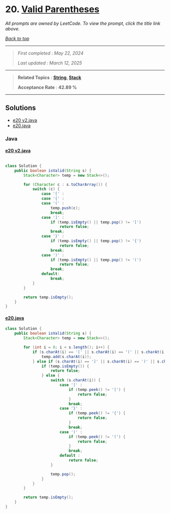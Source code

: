 # 20. [Valid Parentheses](<https://leetcode.com/problems/valid-parentheses>)

*All prompts are owned by LeetCode. To view the prompt, click the title link above.*

*[Back to top](<../README.md>)*

------

> *First completed : May 22, 2024*
>
> *Last updated : March 12, 2025*

------

> **Related Topics** : **[String](<by_topic/String.md>), [Stack](<by_topic/Stack.md>)**
>
> **Acceptance Rate** : **42.89 %**

------

## Solutions

- [e20 v2.java](<../my-submissions/e20 v2.java>)
- [e20.java](<../my-submissions/e20.java>)
### Java
#### [e20 v2.java](<../my-submissions/e20 v2.java>)
```Java

class Solution {
    public boolean isValid(String s) {
        Stack<Character> temp = new Stack<>();

        for (Character c : s.toCharArray()) {
            switch (c) {
                case '[' :
                case '{' :
                case '(' :
                    temp.push(c);
                    break;
                case ']' :
                    if (temp.isEmpty() || temp.pop() != '[')
                        return false;
                    break;
                case '}' :
                    if (temp.isEmpty() || temp.pop() != '{')
                        return false;
                    break;
                case ')' :
                    if (temp.isEmpty() || temp.pop() != '(')
                        return false;
                    break;
                default:
                    break;
            }
        }

        return temp.isEmpty();
    }
}
```

#### [e20.java](<../my-submissions/e20.java>)
```Java
class Solution {
    public boolean isValid(String s) {
        Stack<Character> temp = new Stack<>();

        for (int i = 0; i < s.length(); i++) {
            if (s.charAt(i) == '[' || s.charAt(i) == '(' || s.charAt(i) == '{') {
                temp.add(s.charAt(i));
            } else if (s.charAt(i) == ']' || s.charAt(i) == ')' || s.charAt(i) == '}') {
                if (temp.isEmpty()) {
                    return false;
                } else {
                    switch (s.charAt(i)) {
                        case ']' :
                            if (temp.peek() != '[') {
                                return false;
                            }
                            break;
                        case '}' :
                            if (temp.peek() != '{') {
                                return false;
                            }
                            break;
                        case ')' :
                            if (temp.peek() != '(') {
                                return false;
                            }
                            break;
                        default :
                            return false;       
                    }

                    temp.pop();
                }
            }
        }

        return temp.isEmpty();
    }
}
```

